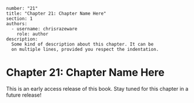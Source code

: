 ```metadata
number: "21"
title: "Chapter 21: Chapter Name Here"
section: 1
authors:
  - username: chrisrazeware
    role: author
description:
  Some kind of description about this chapter. It can be
  on multiple lines, provided you respect the indentation.
```

# Chapter 21: Chapter Name Here

This is an early access release of this book. Stay tuned for this chapter in a future release!

